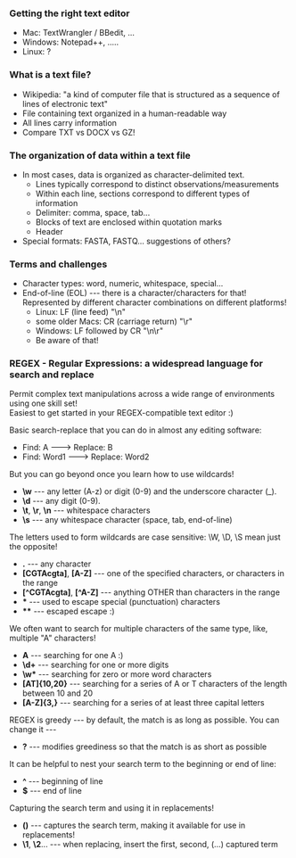 


### Getting the right text editor
* Mac: TextWrangler / BBedit, ...
* Windows: Notepad++, .....
* Linux: ?

### What is a text file?
* Wikipedia: "a kind of computer file that is structured as a sequence of lines of electronic text"
* File containing text organized in a human-readable way
* All lines carry information
* Compare TXT vs DOCX vs GZ!


### The organization of data within a text file
* In most cases, data is organized as character-delimited text.
    - Lines typically correspond to distinct observations/measurements
    - Within each line, sections correspond to different types of information
    - Delimiter: comma, space, tab...
    - Blocks of text are enclosed within quotation marks
    - Header
* Special formats: FASTA, FASTQ... suggestions of others?

### Terms and challenges
* Character types: word, numeric, whitespace, special...
* End-of-line (EOL) --- there is a character/characters for that! Represented by different character combinations on different platforms!
    - Linux: LF (line feed) "\n"
    - some older Macs: CR (carriage return) "\r"
    - Windows: LF followed by CR "\n\r"
    - Be aware of that!

### REGEX - Regular Expressions: a widespread language for search and replace
Permit complex text manipulations across a wide range of environments using one skill set!  
Easiest to get started in your REGEX-compatible text editor :)  

Basic search-replace that you can do in almost any editing software:
  * Find: A     ---> Replace: B  
  * Find: Word1 ---> Replace: Word2  
    
But you can go beyond once you learn how to use wildcards!  
  * **\w** --- any letter (A-z) or digit (0-9) and the underscore character (_).  
  * **\d** --- any digit (0-9).  
  * **\t**, **\r**, **\n** --- whitespace characters
  * **\s** --- any whitespace character (space, tab, end-of-line)   

The letters used to form wildcards are case sensitive: \W, \D, \S mean just the opposite!  

  * **.** --- any character
  * **[CGTAcgta]**, **[A-Z]**  --- one of the specified characters, or characters in the range  
  * **[^CGTAcgta]**, **[^A-Z]** --- anything OTHER than characters in the range  
  * **\*** ---  used to escape special (punctuation) characters  
  * **\*\*** --- escaped escape :)  
  
We often want to search for multiple characters of the same type, like, multiple "A" characters!  
  * **A** --- searching for one A :)
  * **\d+** --- searching for one or more digits  
  * **\w\*** --- searching for zero or more word characters  
  * **[AT]{10,20}** --- searching for a series of A or T characters of the length between 10 and 20  
  * **[A-Z]{3,}** --- searching for a series of at least three capital letters  
  
REGEX is greedy --- by default, the match is as long as possible. You can change it ---
  * **?** --- modifies greediness so that the match is as short as possible  
   
It can be helpful to nest your search term to the beginning or end of line:  
  * **^** --- beginning of line
  * **$** --- end of line

Capturing the search term and using it in replacements!
  * **()** --- captures the search term, making it available for use in replacements!
  * **\1**, **\2**...  --- when replacing, insert the first, second, (...) captured term








